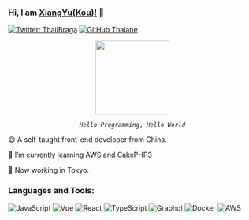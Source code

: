 ### Hi, I am [XiangYu(Kou)!](https://Kisky3.github.io) 👋
[![Twitter: ThaiiBraga](https://img.shields.io/twitter/follow/OtezpeRW1aJwJVp?style=social)](https://twitter.com/OtezpeRW1aJwJVp)
[![GitHub Thaiane](https://img.shields.io/github/followers/Kisky3?label=follow&style=social)](https://github.com/Kisky3)

<p align="center">
    <img src="https://s3.ax1x.com/2020/12/17/r809yV.gif" style="width: 150px" />
</p>
<p align="center">
  <code><i>Hello Programming</i>, <i>Hello World</i></code>
</p>

😄 A self-taught front-end developer from China.

🌱 I’m currently learning AWS and CakePHP3

🗼 Now working in Tokyo.

<!--
### **Github Stars:**
![Kisky3's GitHub stats](https://github-readme-stats.vercel.app/api?username=Kisky3&show_icons=true&theme=tokyonight&hide_title=true)-->


### **Languages and Tools:**  
![JavaScript](https://img.shields.io/badge/-JavaScript-F2AA24?style=flat-square&logo=JavaScript&logoColor=000)
![Vue](https://img.shields.io/badge/-Vue-4FC08D?style=flat-square&logo=Vue.js&logoColor=fff)
![React](https://img.shields.io/badge/-React-61DAFB?style=flat-square&logo=React&logoColor=000)
![TypeScript](https://img.shields.io/badge/-TypeScript-007ACC?style=flat-square&logo=TypeScript&logoColor=fff)
![Graphql](https://img.shields.io/badge/-Graphql-333?style=flat-square&logo=Graphql&logoColor=#689F63)
![Docker](https://img.shields.io/badge/-Docker-2496ED?style=flat-square&logo=Docker&logoColor=fff)
![AWS](https://img.shields.io/badge/-AWS-2496ED?style=flat-square&logo=AWS&logoColor=fff)

</div>
<!--
**Kisky3/Kisky3** is a ✨ _special_ ✨ repository because its `README.md` (this file) appears on your GitHub profile.

Here are some ideas to get you started:

- 🔭 I’m currently working on ...
- 🌱 I’m currently learning ...
- 👯 I’m looking to collaborate on ...
- 🤔 I’m looking for help with ...
- 💬 Ask me about ...
- 📫 How to reach me: ...
- 😄 Pronouns: ...
- ⚡ Fun fact: ...
-->
